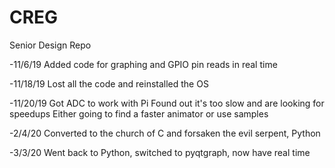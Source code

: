 # CREG
Senior Design Repo

-11/6/19
Added code for graphing and GPIO pin reads in real time

-11/18/19
Lost all the code and reinstalled the OS

-11/20/19
Got ADC to work with Pi
Found out it's too slow and are looking for speedups
Either going to find a faster animator or use samples

-2/4/20
Converted to the church of C and forsaken the evil serpent, Python

-3/3/20
Went back to Python, switched to pyqtgraph, now have real time